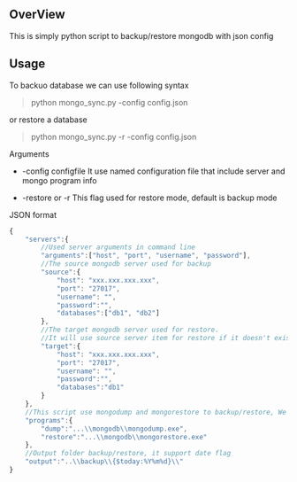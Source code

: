 ## OverView

This is simply python script to backup/restore mongodb with json config

## Usage

To backuo database we can use following syntax 
> python mongo_sync.py -config config.json

or restore a database
> python mongo_sync.py -r -config config.json


Arguments

- -config configfile
It use named configuration file that include server and mongo program info

- -restore or -r
This flag used for restore mode, default is backup mode

JSON format
``` javascript
{
	"servers":{
		//Used server arguments in command line
		"arguments":["host", "port", "username", "password"],	
		//The source mongodb server used for backup
		"source":{												
			"host": "xxx.xxx.xxx.xxx",
			"port": "27017",
			"username": "",
			"password":"",
			"databases":["db1", "db2"]
		},
		//The target mongodb server used for restore.
		//It will use source server item for restore if it doesn't exist.
		"target":{												
			"host": "xxx.xxx.xxx.xxx",							
			"port": "27017",
			"username": "",
			"password":"",
			"databases":"db1"
		}
	},
	//This script use mongodump and mongorestore to backup/restore, We must set the program path of them
	"programs":{										
		"dump":"...\\mongodb\\mongodump.exe",
		"restore":"...\\mongodb\\mongorestore.exe"
	},
	//Output folder backup/restore, it support date flag
	"output":"..\\backup\\{$today:%Y%m%d}\\"
}
```
